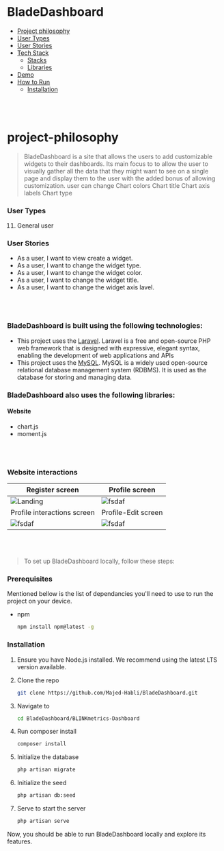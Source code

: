 # BladeDashboard

- [Project philosophy](#project-philosophy)
- [User Types](#user-types)
- [User Stories](#features-of-the-app)
- [Tech Stack](#tech-stack)
  - [Stacks](#stacks) 
  - [Libraries](#libraries) 
- [Demo](#Demo)
- [How to Run](#how-to-run)
  - [Installation](#installation)

<br><br>

<!-- project philosophy -->
<a name="project-philosophy"></a>
<h1>project-philosophy</h1>

<a name="description"></a>

> BladeDashboard is a site that allows the users to add customizable widgets to their dashboards.
> Its main focus to to allow the user to visually gather all the data that they might want to see on a single page
> and display them to the user with the added bonus of allowing customization.
> user can change
> Chart colors
> Chart title
> Chart axis labels
> Chart type
>

<a name="user-types"></a>
### User Types

11. General user

<a name="features-of-the-app"></a>
### User Stories
- As a user, I want to view create a widget.
- As a user, I want to change the  widget type.
- As a user, I want to change the widget color.
- As a user, I want to change the widget title.
- As a user, I want to change the widget axis lavel.

<br><br>

<!-- Tech stack -->
<a name="tech-stack"></a>

<a name="stacks"></a>
###  BladeDashboard is built using the following technologies:

- This project uses the [Laravel](https://www.electronjs.org/). Laravel is a free and open-source PHP web framework that is designed with expressive, elegant syntax, enabling the development of web applications and APIs
- This project uses the [MySQL](https://www.mysql.com/). MySQL is a widely used open-source relational database management system (RDBMS). It is used as the database for storing and managing data.

###  BladeDashboard also uses the following libraries:

<a name="libraries"></a>
#### Website
- chart.js
- moment.js

<br><br>

<!-- Demo -->
<a name="Demo"></a>

### Website interactions
| Register screen  | Profile screen 
| ---| ---|
| ![Landing](./readme/demo/website/web-gif/web-login.gif) | ![fsdaf](./readme/demo/website/web-gif/web-upload.gif) 
| Profile interactions screen |  Profile-Edit screen |
| ![fsdaf](./readme/demo/website/web-gif/web-carousel.gif) | ![fsdaf](./readme/demo/website/web-gif/web-profile-update.gif) |

<br><br>

<!-- How to run -->
<a name="how-to-run"></a>

> To set up BladeDashboard locally, follow these steps:
>

### Prerequisites
<a name="prerequisites"></a>

Mentioned bellow is the list of dependancies you'll need to use to run the project on your device.

* npm
  ```sh
  npm install npm@latest -g
  ```

### Installation
<a name="installation"></a>

1. Ensure you have Node.js installed. We recommend using the latest LTS version available.
  
2. Clone the repo
   ```sh
   git clone https://github.com/Majed-Habli/BladeDashboard.git
   ```
3. Navigate to
   ```sh
   cd BladeDashboard/BLINKmetrics-Dashboard
   ```
4. Run composer install
   ```sh
   composer install
   ```
5. Initialize the database
   ```sh
   php artisan migrate
   ```
6. Initialize the seed
   ```sh
   php artisan db:seed
   ```
6. Serve to start the server
   ```sh
   php artisan serve
   ```

Now, you should be able to run BladeDashboard locally and explore its features.
